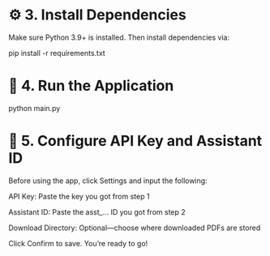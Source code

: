 
# ⚙️ 3. Install Dependencies

Make sure Python 3.9+ is installed. Then install dependencies via:

pip install -r requirements.txt

# 🚀 4. Run the Application

python main.py

# 🔐 5. Configure API Key and Assistant ID

Before using the app, click Settings and input the following:

API Key: Paste the key you got from step 1

Assistant ID: Paste the asst_... ID you got from step 2

Download Directory: Optional—choose where downloaded PDFs are stored

Click Confirm to save. You’re ready to go!